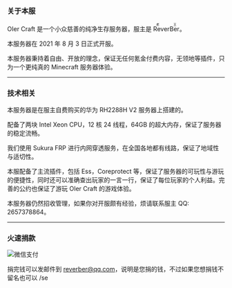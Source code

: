 ### 关于本服

OIer Craft 是一个小众慈善的纯净生存服务器，服主是 <ruby>ReverBer<rt>老王</rt></ruby>。

本服务器在 <time>2021 年 8 月 3 日</time>正式开服。

本服务器秉持着自由、开放的理念，保证无任何氪金付费内容，无领地等插件，只为一个更纯真的 Minecraft 服务器体验。

----

### 技术相关

本服务器是在服主自费购买的华为 RH2288H V2 服务器上搭建的。

配备了两块 Intel Xeon CPU，12 核 24 线程，64GB 的超大内存，保证了服务器的稳定流畅。

我们使用 Sukura FRP 进行内网穿透服务，在全国各地都有线路，保证了地域性与适切性。

本服配备了主流插件，包括 Ess，Coreprotect 等，保证了服务器的可玩性与游玩的便捷性，同时还可以准确查出玩家的一言一行，保证了每位玩家的个人利益。完善的公约也保证了游玩 OIer Craft 的游戏体验。

本服务器仍然招收管理，如果你对开服颇有经验，烦请联系服主 QQ: 2657378864。

<!--

运行服务器配置：

|   项目   |       配置        |
| :------: | :---------------: |
|  服务器  | Huawei RH2288H V2 |
|   CPU    |    Intel Xeon     |
|   内存   |       64GB        |
|   硬盘   |                   |
| 内网穿透 |    Sukura FRP     |

Minecraft 服务器配置：

|   项目    |             配置             |
| :-------: | :--------------------------: |
| 游戏版本  |     Java Edition 1.16.5      |
| Java 版本 |                              |
|   架构    |                              |
|   插件    |                              |
| 账户验证  | 正版登录、外置登录、离线登录 |

-->

----

### 火速捐款

![微信支付](https://i.loli.net/2021/10/03/ZrkWD2m4P7Fd8hj.jpg)

捐完钱可以发邮件到 reverber@qq.com，说明是您捐的钱，不过如果您想捐钱不留名也可以 /se
